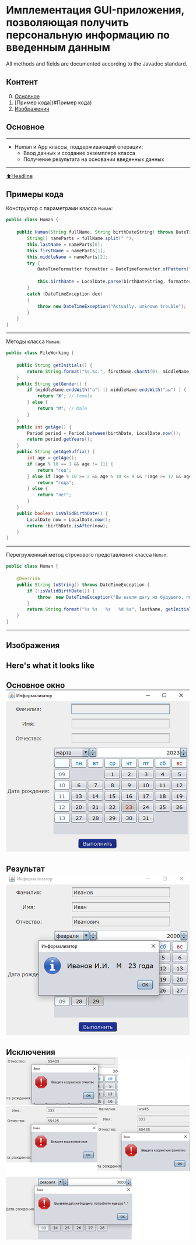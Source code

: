 # Имплементация GUI-приложения, позволяющая получить персональную информацию по введенным данным
All methods and fields are documented according to the Javadoc standard.

## Контент

0. [Основное](#Основное)
1. [Пример кода](#Пример кода)
2. [Изображения](#Изображения)

## Основное
____
- Human и App классы, поддерживающий операции:
    - Ввод данных и создание экземпляра класса
    - Получение результата на основании введенных данных
____
[:arrow_up:Headline](#Headline)

## Примеры кода
Конструктор с параметрами класса `Human`:
```Java
public class Human {

    public Human(String fullName, String birthDateString) throws DateTimeException {
        String[] nameParts = fullName.split(" ");
        this.lastName = nameParts[0];
        this.firstName = nameParts[1];
        this.middleName = nameParts[2];
        try {
            DateTimeFormatter formatter = DateTimeFormatter.ofPattern("dd.MM.yyyy");

            this.birthDate = LocalDate.parse(birthDateString, formatter);
        }
        catch (DateTimeException dex)
        {
            throw new DateTimeException("Actually, unknown trouble");
        }
    }
}
```
____
Методы класса `Human`:
```Java
public class FileWorking {

    public String getInitials() {
        return String.format("%s.%s.", firstName.charAt(0), middleName.charAt(0));
    }
    public String getGender() {
        if (middleName.endsWith("а") || middleName.endsWith("зы") ) {
            return "Ж"; // Female
        } else {
            return "М"; // Male
        }
    }
    public int getAge() {
        Period period = Period.between(birthDate, LocalDate.now());
        return period.getYears();
    }
    public String getAgeSuffix() {
        int age = getAge();
        if (age % 10 == 1 && age != 11) {
            return "год";
        } else if (age % 10 >= 2 && age % 10 <= 4 && !(age >= 12 && age <= 14)) {
            return "года";
        } else {
            return "лет";
        }
    }
    public boolean isValidBirthDate() {
        LocalDate now = LocalDate.now();
        return !birthDate.isAfter(now);
    }
}
```
____
Перегруженный метод строкового представления класса `Human`:
```Java
public class Human {

    @Override
    public String toString() throws DateTimeException {
        if (!isValidBirthDate()) {
            throw  new DateTimeException("Вы ввели дату из будущего, попробуйте еще раз ^_^");
        }
        return String.format("%s %s   %s   %d %s", lastName, getInitials(), getGender(), getAge(), getAgeSuffix());
    }
}
```
____
## Изображения
Here's what it looks like
----
Основное окно
![initial](images/creating_filling.png)
----
Результат
![result](images/result.png)
----
Исключения
![exceptions](images/exs.png)
----